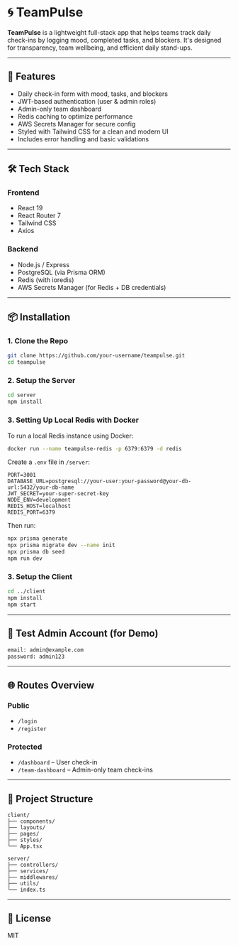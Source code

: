 # 🌀 TeamPulse

**TeamPulse** is a lightweight full-stack app that helps teams track daily check-ins by logging mood, completed tasks, and blockers. It's designed for transparency, team wellbeing, and efficient daily stand-ups.

---

## 🚀 Features

- Daily check-in form with mood, tasks, and blockers
- JWT-based authentication (user & admin roles)
- Admin-only team dashboard
- Redis caching to optimize performance
- AWS Secrets Manager for secure config
- Styled with Tailwind CSS for a clean and modern UI
- Includes error handling and basic validations

---

## 🛠 Tech Stack

### Frontend
- React 19
- React Router 7
- Tailwind CSS
- Axios

### Backend
- Node.js / Express
- PostgreSQL (via Prisma ORM)
- Redis (with ioredis)
- AWS Secrets Manager (for Redis + DB credentials)

---

## 📦 Installation

### 1. Clone the Repo
```bash
git clone https://github.com/your-username/teampulse.git
cd teampulse
```

### 2. Setup the Server
```bash
cd server
npm install
```

### 3. Setting Up Local Redis with Docker

To run a local Redis instance using Docker:
```bash
docker run --name teampulse-redis -p 6379:6379 -d redis
```

Create a `.env` file in `/server`:
```
PORT=3001
DATABASE_URL=postgresql://your-user:your-password@your-db-url:5432/your-db-name
JWT_SECRET=your-super-secret-key
NODE_ENV=development
REDIS_HOST=localhost
REDIS_PORT=6379
```

Then run:
```bash
npx prisma generate
npx prisma migrate dev --name init
npx prisma db seed
npm run dev
```

### 3. Setup the Client
```bash
cd ../client
npm install
npm start
```

---

## 🧪 Test Admin Account (for Demo)
```txt
email: admin@example.com
password: admin123
```

---

## 🌐 Routes Overview

### Public
- `/login`
- `/register`

### Protected
- `/dashboard` – User check-in
- `/team-dashboard` – Admin-only team check-ins

---

## 📁 Project Structure

```
client/
├── components/
├── layouts/
├── pages/
├── styles/
└── App.tsx

server/
├── controllers/
├── services/
├── middlewares/
├── utils/
└── index.ts
```

---

## 📜 License

MIT
